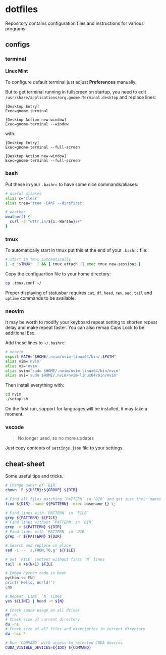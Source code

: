 # dotfiles
Repository contains configuration files and instructions for various programs.

## configs
### terminal
#### Linux Mint
To configure default terminal just adjust __Preferences__ manually.

But to get terminal running in fullscreen on startup, you need to edit `/usr/share/applications/org.gnome.Terminal.desktop` and replace lines:
```
[Desktop Entry]
Exec=gnome-terminal

[Desktop Action new-window]
Exec=gnome-terminal --window
```
with:
```
[Desktop Entry]
Exec=gnome-terminal --full-screen

[Desktop Action new-window]
Exec=gnome-terminal --full-screen
```

### bash
Put these in your `.bashrc` to have some nice commands/aliases:
```bash
# useful aliases
alias c='clear'
alias tree='tree -CAhF --dirsfirst'

# weather
weather() {
  curl -s "wttr.in/${1:-Warsaw}?F"
}
```

### tmux
To automatically start in tmux put this at the end of your `.bashrc` file:
```bash
# Start in tmux automatically
[ -z "$TMUX"  ] && { tmux attach || exec tmux new-session; }
```

Copy the configuartion file to your home directory:
```bash
cp .tmux.conf ~/
```

Proper displaying of statusbar requires `cut`, `df`, `head`, `rev`, `sed`, `tail` and `uptime` commands to be available.

### neovim
It may be worth to modify your keyboard repeat setting to shorten repeat delay and make repeat faster. You can also remap Caps Lock to be additional Esc.

Add these lines to `~/.bashrc`:
```bash
# neovim
export PATH="$HOME/.nvim/nvim-linux64/bin/:$PATH"
alias vim='nvim'
alias vi='nvim'
alias svim='sudo $HOME/.nvim/nvim-linux64/bin/nvim'
alias svi='sudo $HOME/.nvim/nvim-linux64/bin/nvim'
```
Then install everything with:
```bash
cd nvim
./setup.sh
```

On the first run, support for languages will be installed, it may take a moment.

### vscode
> No longer used, so no more updates

Just copy contents of `settings.json` file to your settings.

## cheat-sheet
Some useful tips and tricks.

```bash
# Change owner of `DIR`
chown -R ${USER}:${GROUP} ${DIR}

# Find all files matching `PATTERN` in `DIR` and get just their names
find ${DIR} -name ${PATTERN} -exec basename {} \;

# Find lines with `PATTERN` in `FILE`
grep ${PATTERN} ${FILE}
# Find lines without `PATTERN` in `DIR`
grep -v ${PATTERN} ${DIR}
# Find lines with `PATTERN` in `DIR`
grep -r ${PATTERN} ${DIR}

# Search and replace in place
sed -i -- 's,FROM,TO,g' ${FILE}

# Get `FILE` content without first `N` lines
tail -n +${N+1} $FILE

# Embed Python code in bash
python << END
print('Hello, World!')
END

# Repeat `LINE` `N` times
yes ${LINE} | head -n ${N}

# Check space usage on all drives
df -h
# Check size of current directory
du -hs
# Check size of all files and directories in current directory
du -hsc *

# Run `COMMAND` with access to selected CUDA devices
CUDA_VISIBLE_DEVICES=${IDX} ${COMMAND}
````
